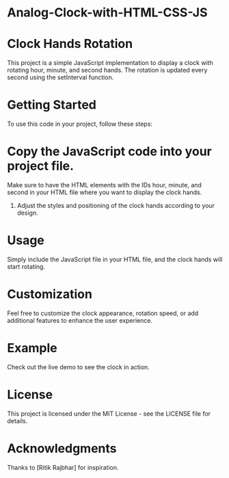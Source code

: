 # Analog-Clock-with-HTML-CSS-JS

# Clock Hands Rotation
This project is a simple JavaScript implementation to display a clock with rotating hour, minute, and second hands. The rotation is updated every second using the setInterval function.

# Getting Started
To use this code in your project, follow these steps:

# Copy the JavaScript code into your project file.
Make sure to have the HTML elements with the IDs hour, minute, and second in your HTML file where you want to display the clock hands.

<div id="clock">
  <div id="hour"></div>
  <div id="minute"></div>
  <div id="second"></div>
</div>

1. Adjust the styles and positioning of the clock hands according to your design.

# Usage
Simply include the JavaScript file in your HTML file, and the clock hands will start rotating.
<script src="path/to/your/clock-hands.js"></script>

# Customization
Feel free to customize the clock appearance, rotation speed, or add additional features to enhance the user experience.

# Example
Check out the live demo to see the clock in action.

# License
This project is licensed under the MIT License - see the LICENSE file for details.

# Acknowledgments
Thanks to [Ritik Rajbhar] for inspiration.
